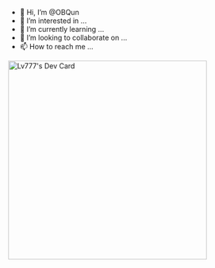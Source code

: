- 👋 Hi, I’m @OBQun
- 👀 I’m interested in ...
- 🌱 I’m currently learning ...
- 💞️ I’m looking to collaborate on ...
- 📫 How to reach me ...

<!---
OBQun/OBQun is a ✨ special ✨ repository because its `README.md` (this file) appears on your GitHub profile.
You can click the Preview link to take a look at your changes.
--->

<a href="https://app.daily.dev/FrankyL"><img src="https://api.daily.dev/devcards/b5e2fb34886e468fbfbb02e45651fce8.png?r=nx2" width="400" alt="Lv777's Dev Card"/></a>
